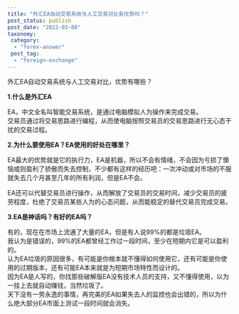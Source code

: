 ```yaml
---
title: "外汇EA自动交易系统与人工交易对比有优势吗？"
post_status: publish
post_date: "2022-03-08"
taxonomy:
 category: 
  - "forex-answer"
 post_tag: 
  - "foreign-exchange"
---
```


外汇EA自动交易系统与人工交易对比，优势有哪些？

**1.什么是外汇EA**

EA，中文全名叫智能交易系统，是通过电脑模拟人为操作来完成交易。  
交易员通过将交易思路进行编程，从而使电脑按照交易员的交易思路进行无心态干扰的交易过程。  

**2.为什么要使用EA？EA使用的好处在哪里？**

EA最大的优势就是它的执行力，EA是机器，所以不会有情绪，不会因为亏损了懊恼或则盈利了骄傲而失去控制，不少都有这样的经历吧：一次冲动或对市场的不服就失去几个月甚至几年的所有利润，但是EA不会。  

EA还可以代替交易员进行操作，从而解放了交易员的交易时间，减少交易员的疲劳程度，杜绝了交易员某些人为的心态问题，从而能稳定的替代交易员完成交易。  

**3.EA是神话吗？有好的EA吗？**

有的，现在在市场上流通了大量的EA，但是有人说99%的都是垃圾EA。  
我认为是错误的，99%的EA都曾经工作过一段时间，至少在短期内它是可以盈利的。  
认为EA垃圾的原因很多，有可能是你根本就不懂得如何使用它，还有可能是你使用的过期版本，还有可能EA本来就是为短期市场特性而设计的。  
因为EA是人写的，你找那些破解版EA没有技术人员的支持，又不懂得使用，以为一挂上去就自动赚钱，当然垃圾了。  
天下没有一劳永逸的事情，再完美的EA如果失去人的监控也会出错的，所以为什么绝大部分EA市面上测试一段时间就会消失。

